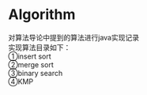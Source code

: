 # Algorithm
对算法导论中提到的算法进行java实现记录</br>
实现算法目录如下：</br>
①insert sort</br>
②merge sort</br>
③binary search</br>
④KMP</br>

